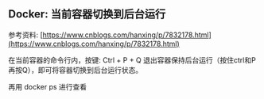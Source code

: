 ## Docker: 当前容器切换到后台运行

参考资料: [https://www.cnblogs.com/hanxing/p/7832178.html](https://www.cnblogs.com/hanxing/p/7832178.html)

在当前容器的命令行内，按键: Ctrl + P + Q 退出容器保持后台运行（按住ctrl和P 再按Q），即可将容器切换到后台运行状态。

再用 docker ps 进行查看